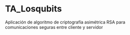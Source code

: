 # TA_Losqubits
Aplicación de algoritmo de criptografía asimétrica RSA para comunicaciones seguras entre cliente y servidor
